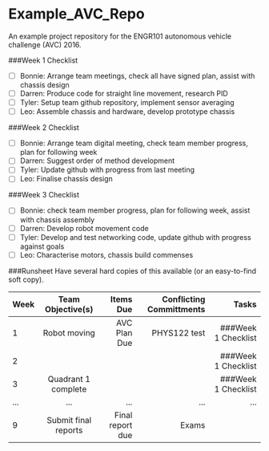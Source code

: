 # Example_AVC_Repo
An example project repository for the ENGR101 autonomous vehicle challenge (AVC) 2016.


###Week 1 Checklist
- [ ] Bonnie: Arrange team meetings, check all have signed plan, assist with chassis design
- [ ] Darren: Produce code for straight line movement, research PID
- [ ] Tyler: Setup team github repository, implement sensor averaging
- [ ] Leo: Assemble chassis and hardware, develop prototype chassis

###Week 2 Checklist
- [ ] Bonnie: Arrange team digital meeting, check team member progress, plan for following week
- [ ] Darren: Suggest order of method development
- [ ] Tyler: Update github with progress from last meeting
- [ ] Leo: Finalise chassis design

###Week 3 Checklist
- [ ] Bonnie: check team member progress, plan for following week, assist with chassis assembly
- [ ] Darren: Develop robot movement code
- [ ] Tyler: Develop and test networking code, update github with progress against goals
- [ ] Leo: Characterise motors, chassis build commenses

###Runsheet
Have several hard copies of this available (or an easy-to-find soft copy).

| Week  | Team Objective(s)  | Items Due | Conflicting Committments | Tasks |
| :------------ |:---------------:| ------: | ------: | ------: |
| 1   | Robot moving | AVC Plan Due | PHYS122 test | ###Week 1 Checklist | 
| 2   |  |  | | ###Week 1 Checklist |
| 3   | Quadrant 1 complete |  | | ###Week 1 Checklist |
| ...     | ... | ... | ... | ... |
| 9   | Submit final reports | Final report due | Exams | |
